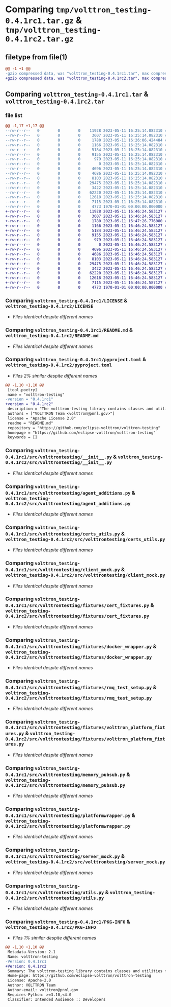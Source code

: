 # Comparing `tmp/volttron_testing-0.4.1rc1.tar.gz` & `tmp/volttron_testing-0.4.1rc2.tar.gz`

## filetype from file(1)

```diff
@@ -1 +1 @@
-gzip compressed data, was "volttron_testing-0.4.1rc1.tar", max compression
+gzip compressed data, was "volttron_testing-0.4.1rc2.tar", max compression
```

## Comparing `volttron_testing-0.4.1rc1.tar` & `volttron_testing-0.4.1rc2.tar`

### file list

```diff
@@ -1,17 +1,17 @@
--rw-r--r--   0        0        0    11928 2023-05-11 16:25:14.082310 volttron_testing-0.4.1rc1/LICENSE
--rw-r--r--   0        0        0     3607 2023-05-11 16:25:14.082310 volttron_testing-0.4.1rc1/README.md
--rw-r--r--   0        0        0     1780 2023-05-11 16:26:06.424484 volttron_testing-0.4.1rc1/pyproject.toml
--rw-r--r--   0        0        0     1166 2023-05-11 16:25:14.082310 volttron_testing-0.4.1rc1/src/volttrontesting/__init__.py
--rw-r--r--   0        0        0     5184 2023-05-11 16:25:14.082310 volttron_testing-0.4.1rc1/src/volttrontesting/agent_additions.py
--rw-r--r--   0        0        0     9155 2023-05-11 16:25:14.082310 volttron_testing-0.4.1rc1/src/volttrontesting/certs_utils.py
--rw-r--r--   0        0        0      979 2023-05-11 16:25:14.082310 volttron_testing-0.4.1rc1/src/volttrontesting/client_mock.py
--rw-r--r--   0        0        0        0 2023-05-11 16:25:14.082310 volttron_testing-0.4.1rc1/src/volttrontesting/fixtures/__init__.py
--rw-r--r--   0        0        0     4696 2023-05-11 16:25:14.082310 volttron_testing-0.4.1rc1/src/volttrontesting/fixtures/cert_fixtures.py
--rw-r--r--   0        0        0     4686 2023-05-11 16:25:14.082310 volttron_testing-0.4.1rc1/src/volttrontesting/fixtures/docker_wrapper.py
--rw-r--r--   0        0        0     8103 2023-05-11 16:25:14.082310 volttron_testing-0.4.1rc1/src/volttrontesting/fixtures/rmq_test_setup.py
--rw-r--r--   0        0        0    29475 2023-05-11 16:25:14.082310 volttron_testing-0.4.1rc1/src/volttrontesting/fixtures/volttron_platform_fixtures.py
--rw-r--r--   0        0        0     3422 2023-05-11 16:25:14.082310 volttron_testing-0.4.1rc1/src/volttrontesting/memory_pubsub.py
--rw-r--r--   0        0        0    62220 2023-05-11 16:25:14.082310 volttron_testing-0.4.1rc1/src/volttrontesting/platformwrapper.py
--rw-r--r--   0        0        0    12618 2023-05-11 16:25:14.082310 volttron_testing-0.4.1rc1/src/volttrontesting/server_mock.py
--rw-r--r--   0        0        0     7115 2023-05-11 16:25:14.082310 volttron_testing-0.4.1rc1/src/volttrontesting/utils.py
--rw-r--r--   0        0        0     4773 1970-01-01 00:00:00.000000 volttron_testing-0.4.1rc1/PKG-INFO
+-rw-r--r--   0        0        0    11928 2023-05-11 16:46:24.583127 volttron_testing-0.4.1rc2/LICENSE
+-rw-r--r--   0        0        0     3607 2023-05-11 16:46:24.583127 volttron_testing-0.4.1rc2/README.md
+-rw-r--r--   0        0        0     1780 2023-05-11 16:47:26.776080 volttron_testing-0.4.1rc2/pyproject.toml
+-rw-r--r--   0        0        0     1166 2023-05-11 16:46:24.583127 volttron_testing-0.4.1rc2/src/volttrontesting/__init__.py
+-rw-r--r--   0        0        0     5184 2023-05-11 16:46:24.583127 volttron_testing-0.4.1rc2/src/volttrontesting/agent_additions.py
+-rw-r--r--   0        0        0     9155 2023-05-11 16:46:24.583127 volttron_testing-0.4.1rc2/src/volttrontesting/certs_utils.py
+-rw-r--r--   0        0        0      979 2023-05-11 16:46:24.583127 volttron_testing-0.4.1rc2/src/volttrontesting/client_mock.py
+-rw-r--r--   0        0        0        0 2023-05-11 16:46:24.583127 volttron_testing-0.4.1rc2/src/volttrontesting/fixtures/__init__.py
+-rw-r--r--   0        0        0     4696 2023-05-11 16:46:24.583127 volttron_testing-0.4.1rc2/src/volttrontesting/fixtures/cert_fixtures.py
+-rw-r--r--   0        0        0     4686 2023-05-11 16:46:24.583127 volttron_testing-0.4.1rc2/src/volttrontesting/fixtures/docker_wrapper.py
+-rw-r--r--   0        0        0     8103 2023-05-11 16:46:24.583127 volttron_testing-0.4.1rc2/src/volttrontesting/fixtures/rmq_test_setup.py
+-rw-r--r--   0        0        0    29475 2023-05-11 16:46:24.583127 volttron_testing-0.4.1rc2/src/volttrontesting/fixtures/volttron_platform_fixtures.py
+-rw-r--r--   0        0        0     3422 2023-05-11 16:46:24.583127 volttron_testing-0.4.1rc2/src/volttrontesting/memory_pubsub.py
+-rw-r--r--   0        0        0    62220 2023-05-11 16:46:24.583127 volttron_testing-0.4.1rc2/src/volttrontesting/platformwrapper.py
+-rw-r--r--   0        0        0    12618 2023-05-11 16:46:24.583127 volttron_testing-0.4.1rc2/src/volttrontesting/server_mock.py
+-rw-r--r--   0        0        0     7115 2023-05-11 16:46:24.587127 volttron_testing-0.4.1rc2/src/volttrontesting/utils.py
+-rw-r--r--   0        0        0     4773 1970-01-01 00:00:00.000000 volttron_testing-0.4.1rc2/PKG-INFO
```

### Comparing `volttron_testing-0.4.1rc1/LICENSE` & `volttron_testing-0.4.1rc2/LICENSE`

 * *Files identical despite different names*

### Comparing `volttron_testing-0.4.1rc1/README.md` & `volttron_testing-0.4.1rc2/README.md`

 * *Files identical despite different names*

### Comparing `volttron_testing-0.4.1rc1/pyproject.toml` & `volttron_testing-0.4.1rc2/pyproject.toml`

 * *Files 2% similar despite different names*

```diff
@@ -1,10 +1,10 @@
 [tool.poetry]
 name = "volttron-testing"
-version = "0.4.1rc1"
+version = "0.4.1rc2"
 description = "The volttron-testing library contains classes and utilities for interacting with a VOLTTRON instance."
 authors = ["VOLTTRON Team <volttron@pnnl.gov>"]
 license = "Apache License 2.0"
 readme = "README.md"
 repository = "https://github.com/eclipse-volttron/volttron-testing"
 homepage = "https://github.com/eclipse-volttron/volttron-testing"
 keywords = []
```

### Comparing `volttron_testing-0.4.1rc1/src/volttrontesting/__init__.py` & `volttron_testing-0.4.1rc2/src/volttrontesting/__init__.py`

 * *Files identical despite different names*

### Comparing `volttron_testing-0.4.1rc1/src/volttrontesting/agent_additions.py` & `volttron_testing-0.4.1rc2/src/volttrontesting/agent_additions.py`

 * *Files identical despite different names*

### Comparing `volttron_testing-0.4.1rc1/src/volttrontesting/certs_utils.py` & `volttron_testing-0.4.1rc2/src/volttrontesting/certs_utils.py`

 * *Files identical despite different names*

### Comparing `volttron_testing-0.4.1rc1/src/volttrontesting/client_mock.py` & `volttron_testing-0.4.1rc2/src/volttrontesting/client_mock.py`

 * *Files identical despite different names*

### Comparing `volttron_testing-0.4.1rc1/src/volttrontesting/fixtures/cert_fixtures.py` & `volttron_testing-0.4.1rc2/src/volttrontesting/fixtures/cert_fixtures.py`

 * *Files identical despite different names*

### Comparing `volttron_testing-0.4.1rc1/src/volttrontesting/fixtures/docker_wrapper.py` & `volttron_testing-0.4.1rc2/src/volttrontesting/fixtures/docker_wrapper.py`

 * *Files identical despite different names*

### Comparing `volttron_testing-0.4.1rc1/src/volttrontesting/fixtures/rmq_test_setup.py` & `volttron_testing-0.4.1rc2/src/volttrontesting/fixtures/rmq_test_setup.py`

 * *Files identical despite different names*

### Comparing `volttron_testing-0.4.1rc1/src/volttrontesting/fixtures/volttron_platform_fixtures.py` & `volttron_testing-0.4.1rc2/src/volttrontesting/fixtures/volttron_platform_fixtures.py`

 * *Files identical despite different names*

### Comparing `volttron_testing-0.4.1rc1/src/volttrontesting/memory_pubsub.py` & `volttron_testing-0.4.1rc2/src/volttrontesting/memory_pubsub.py`

 * *Files identical despite different names*

### Comparing `volttron_testing-0.4.1rc1/src/volttrontesting/platformwrapper.py` & `volttron_testing-0.4.1rc2/src/volttrontesting/platformwrapper.py`

 * *Files identical despite different names*

### Comparing `volttron_testing-0.4.1rc1/src/volttrontesting/server_mock.py` & `volttron_testing-0.4.1rc2/src/volttrontesting/server_mock.py`

 * *Files identical despite different names*

### Comparing `volttron_testing-0.4.1rc1/src/volttrontesting/utils.py` & `volttron_testing-0.4.1rc2/src/volttrontesting/utils.py`

 * *Files identical despite different names*

### Comparing `volttron_testing-0.4.1rc1/PKG-INFO` & `volttron_testing-0.4.1rc2/PKG-INFO`

 * *Files 1% similar despite different names*

```diff
@@ -1,10 +1,10 @@
 Metadata-Version: 2.1
 Name: volttron-testing
-Version: 0.4.1rc1
+Version: 0.4.1rc2
 Summary: The volttron-testing library contains classes and utilities for interacting with a VOLTTRON instance.
 Home-page: https://github.com/eclipse-volttron/volttron-testing
 License: Apache-2.0
 Author: VOLTTRON Team
 Author-email: volttron@pnnl.gov
 Requires-Python: >=3.10,<4.0
 Classifier: Intended Audience :: Developers
```

